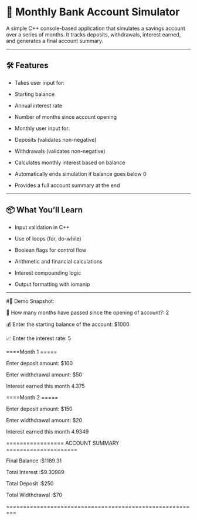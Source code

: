 # 💼 Monthly Bank Account Simulator

A simple C++ console-based application that simulates a savings account over a series of months. It tracks deposits, withdrawals, interest earned, and generates a final account summary.

---

## 🛠 Features

- Takes user input for:

- Starting balance

- Annual interest rate

- Number of months since account opening

- Monthly user input for:

- Deposits (validates non-negative)

- Withdrawals (validates non-negative)

- Calculates monthly interest based on balance

- Automatically ends simulation if balance goes below 0

- Provides a full account summary at the end

---

## 📦 What You’ll Learn

- Input validation in C++

- Use of loops (for, do-while)

- Boolean flags for control flow

- Arithmetic and financial calculations

- Interest compounding logic

- Output formatting with iomanip

---

#📸 Demo Snapshot:

💼 How many months have passed since the opening of account?: 2

💰 Enter the starting balance of the account: $1000

📈 Enter the interest rate: 5

====Month 1 =====

Enter deposit amount: $100

Enter widthdrawal amount: $50

Interest earned this month 4.375


====Month 2 =====

Enter deposit amount: $150

Enter widthdrawal amount: $20

Interest earned this month 4.9349



================= ACCOUNT SUMMARY =====================

Final Balance     :$1189.31

Total Interest    :$9.30989

Total Deposit     :$250

Total Widthdrawal :$70

=========================================================
